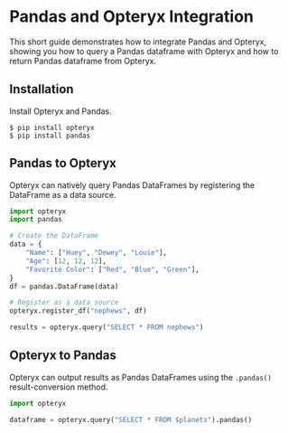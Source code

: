 # Pandas and Opteryx Integration

This short guide demonstrates how to integrate Pandas and Opteryx, showing you how to query a Pandas dataframe with Opteryx and how to return Pandas dataframe from Opteryx.

## Installation

Install Opteryx and Pandas.

~~~console
$ pip install opteryx
$ pip install pandas
~~~

## Pandas to Opteryx

Opteryx can natively query Pandas DataFrames by registering the DataFrame as a data source.

~~~python
import opteryx
import pandas

# Create the DataFrame
data = {
    "Name": ["Huey", "Dewey", "Louie"],
    "Age": [12, 12, 12],
    "Favorite Color": ["Red", "Blue", "Green"],
}
df = pandas.DataFrame(data)

# Register as a data source
opteryx.register_df("nephews", df)

results = opteryx.query("SELECT * FROM nephews")
~~~

## Opteryx to Pandas

Opteryx can output results as Pandas DataFrames using the `.pandas()` result-conversion method.

~~~python
import opteryx

dataframe = opteryx.query("SELECT * FROM $planets").pandas()
~~~
